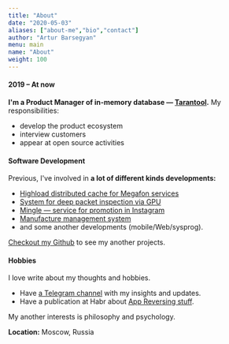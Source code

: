 ```yaml
---
title: "About"
date: "2020-05-03"
aliases: ["about-me","bio","contact"]
author: "Artur Barsegyan"
menu: main
name: "About"
weight: 100
---
```


#### 2019 – At now

**I'm a Product Manager of in-memory database — [Tarantool](https://tarantool.io).**
My responsibilities:
- develop the product ecosystem
- interview customers
- appear at open source activities

#### Software Development

Previous, I've involved in **a lot of different kinds developments:**
- [Highload distributed cache for Megafon services]()
- [System for deep packet inspection via GPU]()
- [Mingle — service for promotion in Instagram]()
- [Manufacture management system]()
- and some another developments (mobile/Web/sysprog).

[Checkout my Github]() to see my another projects.

#### Hobbies

I love write about my thoughts and hobbies.
- Have [a Telegram channel]() with my insights and updates.
- Have a publication at Habr about [App Reversing stuff]().

My another interests is philosophy and psychology.

**Location:** Moscow, Russia
